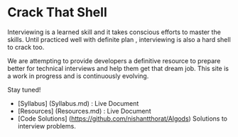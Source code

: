 # Crack That Shell
Interviewing is a learned skill and it takes conscious efforts to master the skills. Until practiced well with definite plan , interviewing is also a hard shell to crack too.

We are attempting to provide developers a definitive resource to prepare better for technical interviews and help them get that dream job. This site is a work in progress and is continuously evolving.

Stay tuned!

* [Syllabus] (Syllabus.md)     : Live Document
* [Resources]  (Resources.md)  : Live Document
* [Code Solutions] (https://github.com/nishantthorat/Algods) Solutions to interview problems.
